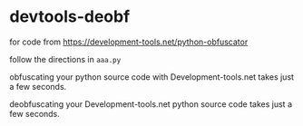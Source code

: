 # devtools-deobf
for code from https://development-tools.net/python-obfuscator

follow the directions in `aaa.py`

obfuscating your python source code with Development-tools.net takes just a few seconds.

deobfuscating your Development-tools.net python source code takes just a few seconds.


